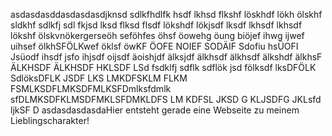 asdasdasddasdasdasdjknsd sdlkfhdlfk hsdf lkhsd flkshf löskhdf lökh ölskhf sldkhf sdlkfj sdl fkjsd lksd flksd flsdf lökshdf lökjsdf lksdf lkhsdf lkhsdf lökshf ölskvnökergerseöh seföhfes öhsf öowehg öung biöjef ihwg ijwef uihsef ölkhSFÖLKwef öklsf öwKF ÖOFE NOIEF SODÄIF Sdofiu hsÜOFI Jsüodf ihsdf jsfo ihjsdf oijsdf äoishjdf älksjdf älkhsdf älkhsdf älkshdf älkhsF ÄLKHSDF ÄLKHSDF HKLSDF LSd fsdklfj sdflk sdflök jsd fölksdf lksDFÖLK SdlöksDFLK JSDF LKS LMKDFSKLM FLKM FSMLKSDFLMKSDFMLKSFDmlksfdmlk sfDLMKSDFKLMSDFMKLSFDMKLDFS LM KDFSL JKSD G KLJSDFG JKLsfd ljkSF D
asdasdasdasdaHier entsteht gerade eine Webseite zu meinem Lieblingscharakter!
